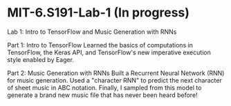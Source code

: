 # MIT-6.S191-Lab-1 (In progress)
Lab 1: Intro to TensorFlow and Music Generation with RNNs 

Part 1: Intro to TensorFlow
Learned the basics of computations in TensorFlow, the Keras API, and TensorFlow's new imperative execution style enabled by Eager.

Part 2: Music Generation with RNNs
Built a Recurrent Neural Network (RNN) for music generation. 
Used a "character RNN" to predict the next character of sheet music in ABC notation. 
Finally, I sampled from this model to generate a brand new music file that has never been heard before!
